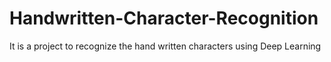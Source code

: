 # Handwritten-Character-Recognition
It is a project to recognize the hand written characters using Deep Learning
